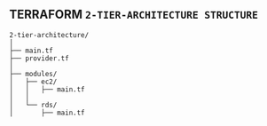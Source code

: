 ## TERRAFORM `2-TIER-ARCHITECTURE STRUCTURE`

```
2-tier-architecture/
│
├── main.tf
├── provider.tf
│
├── modules/
│   ├── ec2/
│   │   ├── main.tf
│   │
│   └── rds/
│       ├── main.tf
```